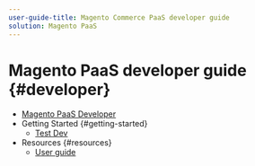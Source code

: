 ```yaml
---
user-guide-title: Magento Commerce PaaS developer guide
solution: Magento PaaS
---
```


# Magento PaaS developer guide {#developer}

- [Magento PaaS Developer](/help/developer/overview.md)
- Getting Started {#getting-started}
  - [Test Dev](test.md)
- Resources {#resources}
  - [User guide](/help/user/overview.md)